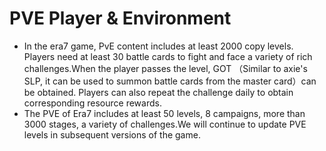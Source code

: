 # PVE Player & Environment

* In the era7 game, PvE content includes at least 2000 copy levels. Players need at least 30 battle cards to fight and face a variety of rich challenges.When the player passes the level, GOT （Similar to axie's SLP, it can be used to summon battle cards from the master card）can be obtained. Players can also repeat the challenge daily to obtain corresponding resource rewards.&#x20;
* The PVE of Era7 includes at least 50 levels, 8 campaigns, more than 3000 stages, a variety of challenges.We will continue to update PVE levels in subsequent versions of the game.
